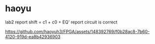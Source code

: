 # haoyu
lab2 report shift = c1 + c0 + EQ' report circuit is correct


https://github.com/haoyuh3/FPGA/assets/148392769/f0b28ac8-7b60-4120-919d-ea8b42936903


